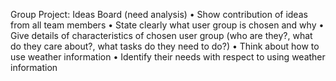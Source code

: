 Group Project: Ideas Board (need analysis)
• Show contribution of ideas from all team members
• State clearly what user group is chosen and why
• Give details of characteristics of chosen user group (who are they?, what do they care about?, what tasks do they need to do?)
• Think about how to use weather information
• Identify their needs with respect to using weather information
